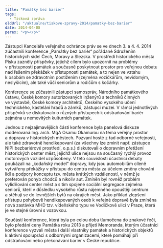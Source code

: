 ```yaml
---
title: "Památky bez bariér"
tags:
  - Tisková zpráva
oldUrl: "/aktualne/tiskove-zpravy-2014/pamatky-bez-barier"
date: 2014-04-08
perex: "<p></p>"
---
```


<!-- imported from the old website -->

<p>Zástupci Kanceláře veřejného ochránce práv se ve dnech 3. a 4. 4. 2014 zúčastnili konference „Památky bez bariér“ pořádané Sdružením historických sídel Čech, Moravy a Slezska. V prostředí historického města Písku zazněly příspěvky, jejichž cílem bylo upozornit na problémy v přístupnosti památek a současně poskytnout prostor pro veřejnou debatu nad řešením překážek v přístupnosti památek, a to nejen ve vztahu k osobám se zdravotním postižením (zejména vozíčkářům, nevidomým, neslyšícím), ale také vůči seniorům a rodičům s kočárky.</p><p>Konference se zúčastnili zástupci samospráv, Národního památkového ústavu, České komory autorizovaných inženýrů a techniků činných ve výstavbě, České komory architektů, Českého vysokého učení technického, kasteláni hradů a zámků, zástupci muzeí. V rámci jednotlivých příspěvků se diskutovalo o různých přístupech k odstraňování bariér zejména u nemovitých kulturních památek.</p><p>Jednou z nejzajímavějších částí konference byla panelová diskuze moderovaná Ing. arch. MgA Osamu Okamurou na téma veřejný prostor a doprava v historických městech. Pozvaní hosté z řad odborné veřejnosti, ale také zdravotně hendikepovaní (za všechny lze zmínit např. zástupce NIPI bezbariérové prostředí, o.p.s.) diskutovali o dopravním přetížení historických center měst, jejichž ulice nejsou na současný rychlý provoz motorových vozidel uzpůsobeny. V této souvislosti účastníci debaty poukázali na „kodaňský model“ dopravy, kdy jsou automobilům cíleně vytvářeny překážky v přístupu do centra města za účelem změny chování lidí a podpory konceptu tzv. města krátkých vzdáleností, v němž je preferován pohyb chodců a nikoliv aut. Zmíněn byl rovněž problém vylidňování center měst a s tím spojené sociální segregace zejména seniorů, kteří v důsledku vysokého růstu nájemného opouštějí centrum a stěhují se do levnějších bytů na okrajích měst. Jako příklad zlepšení přístupu pohybově hendikepovaných osob k veřejné dopravě byla zmíněna nová zastávka MHD tzv. vídeňského typu ve Vodičkově ulici v Praze, která je ve stejné úrovni s vozovkou.</p><p>Součástí konference, která byla po celou dobu tlumočena do znakové řeči, bylo předání ceny Památka roku 2013 a přijetí Memoranda, kterým účastníci konference vyzvali města i další vlastníky památek a historických objektů k aktivní spolupráci s odbornými organizacemi, které pomáhají při odstraňování nebo překonávání bariér v České republice.</p>
